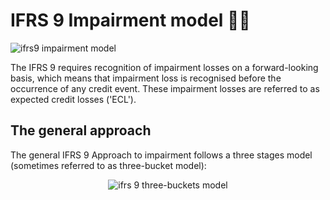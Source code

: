 # IFRS 9 Impairment model ✍🏻

![ifrs9 impairment model](https://www.meritglobaltraining.com/images/ifrs-9-course.jpg)

The IFRS 9 requires recognition of impairment losses on a forward-looking basis, which means that impairment loss is recognised before the occurrence of any credit event. These impairment losses are referred to as expected credit losses ('ECL').

## The general approach
The general IFRS 9 Approach to impairment follows a three stages model (sometimes referred to as three-bucket model):

<p align="center">
  <img src="https://www.bankinghub.eu/wp-content/uploads/sites/2/2014/10/IFRS-9-english_2.png?s=200" alt="ifrs 9 three-buckets model"/>
</p>

